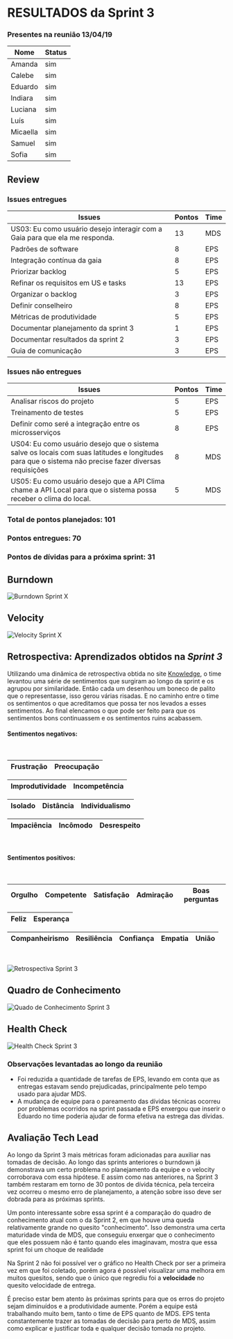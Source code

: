 # RESULTADOS da Sprint 3


### Presentes na reunião 13/04/19

| Nome | Status |
| --------- | -------- |
| Amanda | sim |
| Calebe | sim |
| Eduardo | sim |
| Indiara | sim |
| Luciana | sim |
| Luís | sim |
| Micaella | sim |
| Samuel | sim |
| Sofia | sim |

## Review

### Issues entregues

| Issues | Pontos | Time |
| --------- | -------- | -------- |
| US03: Eu como usuário desejo interagir com a Gaia para que ela me responda. | 13 | MDS |
| Padrões de software | 8 | EPS |
| Integração contínua da gaia | 8 | EPS |
| Priorizar backlog  | 5 | EPS |
| Refinar os requisitos em US e tasks | 13 | EPS |
| Organizar o backlog | 3 | EPS |
| Definir conselheiro  | 8 | EPS |
| Métricas de produtividade  | 5 | EPS |
| Documentar planejamento da sprint 3 | 1 | EPS |
| Documentar resultados da sprint 2 | 3 | EPS |
| Guia de comunicação | 3 | EPS |


### Issues não entregues 

| Issues | Pontos | Time |
| --------- | -------- | -------- |
| Analisar riscos do projeto | 5 | EPS | 
| Treinamento de testes | 5 | EPS |
| Definir como seré a integração entre os microsserviços | 8 | EPS |
| US04: Eu como usuário desejo que o sistema salve os locais com suas latitudes e longitudes para que o sistema não precise fazer diversas requisições | 8 | MDS |
| US05: Eu como usuário desejo que a API Clima chame a API Local para que o sistema possa receber o clima do local. | 5 | MDS |

### Total de pontos planejados: 101

### Pontos entregues: 70

### Pontos de dívidas para a próxima sprint: 31


## Burndown


![Burndown Sprint X](../../assets/imgs/burndown/Burndown-Sprint3.png)


## Velocity


![Velocity Sprint X](../../assets/imgs/velocity/Velocity-Sprint3.png)


## Retrospectiva: Aprendizados obtidos na *Sprint 3* 

Utilizando uma dinâmica de retrospectiva obtida no site [Knowledge](https://www.knowledge21.com.br), o time levantou uma série de sentimentos que surgiram ao longo da sprint e os agrupou por similaridade. Então cada um desenhou um boneco de palito que o representasse, isso gerou várias risadas. E no caminho entre o time os sentimentos o que acreditamos que possa ter nos levados a esses sentimentos. Ao final elencamos o que pode ser feito para que os sentimentos bons continuassem e os sentimentos ruins acabassem. 

#### Sentimentos negativos:

<br />

| Frustração | Preocupação |
| ---- | ---- |

| Improdutividade | Incompetência |
| - | - |

| Isolado | Distância | Individualismo |
| - | - |  - |

| Impaciência | Incômodo | Desrespeito |
| - | - | - |

<br />

#### Sentimentos positivos: 

<br />

| Orgulho | Competente | Satisfação | Admiração | Boas perguntas |
| - | - | - | - | - |

| Feliz | Esperança |
| - | - |

|Companheirismo | Resiliência | Confiança | Empatia | União |  
| - | - | - | - | - |

<br />

![Retrospectiva Sprint 3](../../assets/imgs/retrospectiva/retrospectiva-S03.jpg)


## Quadro de Conhecimento 

![Quado de Conhecimento Sprint 3](../../assets/imgs/conhecimento/conhecimento-s3.png)


## Health Check 

![Health Check Sprint 3](../../assets/imgs/healthcheck/healthcheck-s3.png)

### Observações levantadas ao longo da reunião

* Foi reduzida a quantidade de tarefas de EPS, levando em conta que as entregas estavam sendo prejudicadas, principalmente pelo tempo usado para ajudar MDS.
* A mudança de equipe para o pareamento das dívidas técnicas ocorreu por problemas ocorridos na sprint passada e EPS enxergou  que inserir o Eduardo no time poderia ajudar de forma efetiva na estrega das dívidas. 

## Avaliação Tech Lead

<p>Ao longo da Sprint 3 mais métricas foram adicionadas para auxiliar nas tomadas de decisão. Ao longo das sprints anteriores o burndown já demonstrava um certo problema no planejamento da equipe e o velocity corroborava com essa hipótese. E assim como nas anteriores, na Sprint 3 também restaram em torno de 30 pontos de dívida técnica, pela terceira vez ocorreu o mesmo erro de planejamento, a atenção sobre isso deve ser dobrada para as próximas sprints.</p>
<p>Um ponto interessante sobre essa sprint é a comparação do quadro de conhecimento atual com o da Sprint 2, em que houve uma queda relativamente grande no quesito "conhecimento". Isso demonstra uma certa maturidade vinda de MDS, que conseguiu enxergar que o conhecimento que eles possuem não é tanto quando eles imaginavam, mostra que essa sprint foi um choque de realidade</p>
<p>Na Sprint 2 não foi possível ver o gráfico no Health Check por ser a primeira vez em que foi coletado, porém agora é possível visualizar uma melhora em muitos quesitos, sendo que o único que regrediu foi a <b>velocidade</b> no quesito velocidade de entrega.</p>
<p>É preciso estar bem atento às próximas sprints para que os erros do projeto sejam diminuídos e a produtividade aumente. Porém a equipe está trabalhando muito bem, tanto o time de EPS quanto de MDS. EPS tenta constantemente trazer as tomadas de decisão para perto de MDS, assim como explicar e justificar toda e qualquer decisão tomada no projeto.</p>